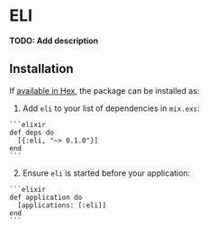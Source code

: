 # ELI

**TODO: Add description**

## Installation

If [available in Hex](https://hex.pm/docs/publish), the package can be installed as:

  1. Add `eli` to your list of dependencies in `mix.exs`:

    ```elixir
    def deps do
      [{:eli, "~> 0.1.0"}]
    end
    ```

  2. Ensure `eli` is started before your application:

    ```elixir
    def application do
      [applications: [:eli]]
    end
    ```

